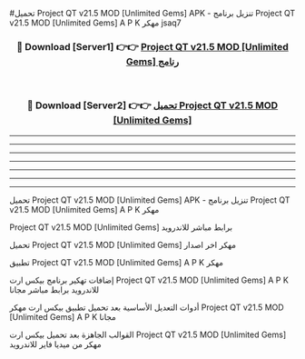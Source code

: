 #تحميل Project QT v21.5 MOD [Unlimited Gems]  APK - تنزيل برنامج Project QT v21.5 MOD [Unlimited Gems]  A P K مهكر jsaq7 



<div align="center">
<h3>🔴 Download [Server1] 👉👉 <a href="https://apkdownload10.web.app/?title=Project QT v21.5 MOD [Unlimited Gems] ">Project QT v21.5 MOD [Unlimited Gems]  رنامج</a></h3><br>

<h3>🔴 Download [Server2] 👉👉 <a href="https://apkdownload10.web.app/?title=Project QT v21.5 MOD [Unlimited Gems] ">تحميل Project QT v21.5 MOD [Unlimited Gems]  </a></h3>
</div>


----------------------------------------------------------

----------------------------------------------------------

----------------------------------------------------------

----------------------------------------------------------

----------------------------------------------------------

----------------------------------------------------------

----------------------------------------------------------

تحميل Project QT v21.5 MOD [Unlimited Gems]  APK - تنزيل برنامج Project QT v21.5 MOD [Unlimited Gems]  A P K مهكر

Project QT v21.5 MOD [Unlimited Gems]  برابط مباشر للاندرويد

تحميل Project QT v21.5 MOD [Unlimited Gems]  مهكر اخر اصدار

تطبيق Project QT v21.5 MOD [Unlimited Gems]  A P K مهكر

إضافات تهكير برنامج بيكس ارت Project QT v21.5 MOD [Unlimited Gems]  A P K للاندرويد برابط مباشر مجانا

أدوات التعديل الأساسية بعد تحميل تطبيق بيكس ارت مهكر Project QT v21.5 MOD [Unlimited Gems]  A P K مجانا

القوالب الجاهزة بعد تحميل بيكس ارت Project QT v21.5 MOD [Unlimited Gems]  مهكر من ميديا فاير للاندرويد


